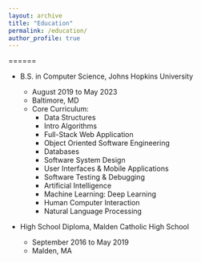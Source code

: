 ```yaml
---
layout: archive
title: "Education"
permalink: /education/
author_profile: true
---
```


======
* B.S. in Computer Science, Johns Hopkins University
  * August 2019 to May 2023
  * Baltimore, MD
  * Core Curriculum:
    * Data Structures
    * Intro Algorithms
    * Full-Stack Web Application
    * Object Oriented Software Engineering
    * Databases
    * Software System Design
    * User Interfaces & Mobile Applications
    * Software Testing & Debugging
    * Artificial Intelligence
    * Machine Learning: Deep Learning
    * Human Computer Interaction
    * Natural Language Processing

* High School Diploma, Malden Catholic High School
  * September 2016 to May 2019
  * Malden, MA

